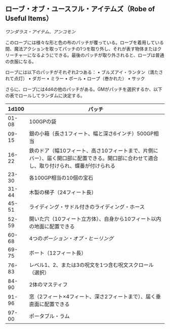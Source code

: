 ## ローブ・オブ・ユースフル・アイテムズ（Robe of Useful Items）
*ワンダラス・アイテム、アンコモン*

このローブには様々な形と色の布のパッチが覆っている。ローブを着用している間、魔法アクションを取ってパッチの1つを取り外し、それが表す物体またはクリーチャーになるようにできる。最後のパッチが取り外されると、ローブは普通の衣服になる。

ローブには以下のパッチがそれぞれ2つある：
• ブルズアイ・ランタン（満たされて点灯）
• ダガー
• ミラー
• ポール
• ロープ（巻かれた）
• サック

さらに、ローブには4d4の他のパッチがある。GMがパッチを選択するか、以下の表でロールしてランダムに決定する。

| 1d100 | パッチ |
|-------|--------|
| 01-08 | 100GPの袋 |
| 09-15 | 銀の小箱（長さ1フィート、幅と深さ6インチ）500GP相当 |
| 16-22 | 鉄のドア（幅10フィート、高さ10フィートまで、片側にバー）、届く開口部に配置できる。開口部に合わせて適合し、取り付けられ、蝶番が付けられる |
| 23-30 | 各100GP相当の10個の宝石 |
| 31-44 | 木製の梯子（24フィート長） |
| 45-51 | ライディング・サドル付きのライディング・ホース |
| 52-59 | 開いた穴（10フィート立方体）、自身から10フィート以内の地面に配置できる |
| 60-68 | 4つの*ポーション・オブ・ヒーリング* |
| 69-75 | ボート（12フィート長） |
| 76-83 | レベル1、2、または3の呪文を1つ含む呪文スクロール（選択） |
| 84-90 | 2体のマスティフ |
| 91-96 | 窓（2フィート×4フィート、深さ2フィートまで）、届く垂直面に配置できる |
| 97-00 | ポータブル・ラム |